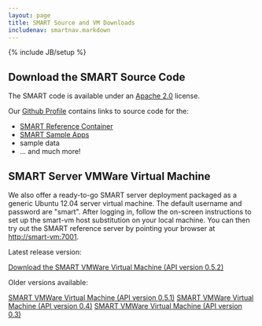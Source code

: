 ```yaml
---
layout: page
title: SMART Source and VM Downloads
includenav: smartnav.markdown
---
```


{% include JB/setup %}

## Download the SMART Source Code

The SMART code is available under an
[Apache 2.0](https://github.com/chb/smart_server/blob/master/LICENSE) license.

Our [Github Profile](https://github.com/chb/) contains links to source
code for the:

- [SMART Reference Container](https://github.com/chb/smart_server)
- [SMART Sample Apps](https://github.com/chb/smart_sample_apps)
- sample data
- ... and much more!


## SMART Server VMWare Virtual Machine

We also offer a ready-to-go SMART server deployment packaged as a
generic Ubuntu 12.04 server virtual machine. The default username and
password are "smart". After logging in, follow the on-screen
instructions to set up the smart-vm host substitution on your local
machine. You can then try out the SMART reference server by pointing
your browser at <http://smart-vm:7001>.

Latest release version:

[Download the SMART VMWare Virtual Machine (API version 0.5.2)](http://media.smartplatforms.org/smart-vm/smart-vm-0.5.2.zip)

Older versions available:

[SMART VMWare Virtual Machine (API version 0.5.1)](http://media.smartplatforms.org/smart-vm/smart-vm-0.5.1.zip)
[SMART VMWare Virtual Machine (API version 0.4)](http://media.smartplatforms.org/smart-vm/smart-vm-0.4.zip)
[SMART VMWare Virtual Machine (API version 0.3)](http://media.smartplatforms.org/smart-vm/smart-vm-0.3.zip)
